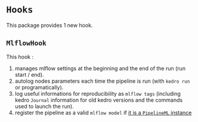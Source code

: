 # ``Hooks``

This package provides 1 new hook.

## ``MlflowHook``

This hook :

  1. manages mlflow settings at the beginning and the end of the run (run start / end).
  2. autolog nodes parameters each time the pipeline is run (with ``kedro run`` or programatically).
  3. log useful informations for reproducibility as ``mlflow tags`` (including kedro ``Journal`` information for old kedro versions and the commands used to launch the run).
  4. register the pipeline as a valid ``mlflow model`` if [it is a ``PipelineML`` instance](./03_Pipelines.md)
